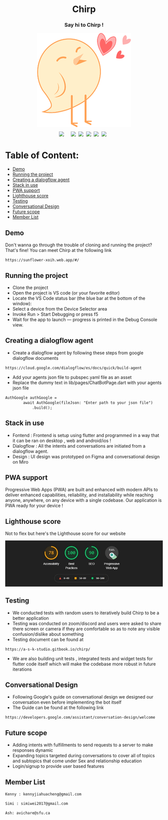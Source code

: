 <div align="center"><h1>Chirp</h1></div>
<div align="center"><h3> Say hi to Chirp !</h3></div>
<div align="center"><img src ="ChirpBot.png" width=300 height=300 style="vertical-align:middle"></div>



<pre><div align="center"><img style="margin-right: 5px;" src="https://img.shields.io/badge/Flutter-2.0-blue"/>  <img src="https://img.shields.io/badge/%20%20Uptime-99%25-orange"/> <img src="https://img.shields.io/badge/%20%20build-passing-green"/> <img src="https://img.shields.io/badge/%20%20contributers-3-informational"/> <img src="https://img.shields.io/badge/maintainability-A-yellow"/> <img src="https://img.shields.io/badge/Dialogflow-v2-success"/> </div></pre> 

# Table of Content:

- [Demo](#demo)
- [Running the project](#running-the-project)
- [Creating a dialogflow agent](#creating-a-dialogflow-agent)
- [Stack in use](#stack-in-use)
- [PWA support](#pwa-support)
- [Lighthouse score](#lighthouse-score)
- [Testing](#testing)
- [Conversational Design](#conversational-design)
- [Future scope](#future-scope)
- [Member List](#member-list)

## Demo
Don't wanna go through the trouble of cloning and running the project? That's fine! You can meet Chirp at the following link 
```
https://sunflower-xoih.web.app/#/
```


## Running the project
- Clone the project
- Open the project is VS code (or your favorite editor)
- Locate the VS Code status bar (the blue bar at the bottom of the window):
- Select a device from the Device Selector area
- Invoke Run > Start Debugging or press f5
- Wait for the app to launch — progress is printed in the Debug Console view.


## Creating a dialogflow agent
- Create a dialogflow agent by following these steps from google dialogflow documents
```
https://cloud.google.com/dialogflow/es/docs/quick/build-agent
```
- Add your agents json file to pubspec.yaml file as an asset
- Replace the dummy text in lib/pages/ChatBotPage.dart  with your agents json file
```
AuthGoogle authGoogle =
        await AuthGoogle(fileJson: "Enter path to your json file")
            .build();
```

## Stack in use
- Fontend : Frontend is setup using flutter and programmed in a way that it can be ran on desktop , web and android/ios !
- Dialogflow : All the intents and conversations are initiated from a dialogflow agent.
- Design : UI design was prototyped on Figma and conversational design on Miro 


## PWA support
Progressive Web Apps (PWA) are built and enhanced with modern APIs to deliver enhanced capabilities, reliability, and installability while reaching anyone, anywhere, on any device with a single codebase. Our application is PWA ready for your device !


## Lighthouse score
Not to flex but here's the Lighthouse score for our website
<div align="center"><img src="lighthouseScore.jpg"/></div>


## Testing
- We conducted tests with random users to iteratively build Chirp to be a better application
- Testing was conducted on zoom/discord and users were asked to share there screen or camera if they are comfortable so as to note any visible confusion/dislike about something 
- Testing document can be found at
```
https://a-s-k-studio.gitbook.io/chirp/
```
- We are also building unit tests , integrated tests and widget tests for flutter code itself which will make the codebase more robust in future iterations


## Conversational Design
- Following Google's guide on conversational design we designed our conversation even before implementing the bot itself 
- The Guide can be found at the following link
```
https://developers.google.com/assistant/conversation-design/welcome
```


## Future scope
- Adding intents with fulfillments to send requests to a server to make responses dynamic
- Expanding topics targeted during conversations to cover all of topics and subtopics that come under Sex and relationship education
- Login/signup to provide user based features


## Member List
```
Kenny : kennyjiahuacheng@gmail.com
```
```
Simi : simiwei2017@gmail.com
```
```
Ash: avichare@sfu.ca
```
